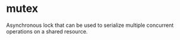 # mutex
Asynchronous lock that can be used to serialize multiple concurrent operations on a shared resource.
